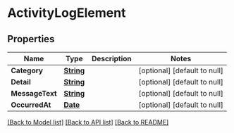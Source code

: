 # ActivityLogElement
## Properties

Name | Type | Description | Notes
------------ | ------------- | ------------- | -------------
**Category** | [**String**](string.md) |  | [optional] [default to null]
**Detail** | [**String**](string.md) |  | [optional] [default to null]
**MessageText** | [**String**](string.md) |  | [optional] [default to null]
**OccurredAt** | [**Date**](DateTime.md) |  | [optional] [default to null]

[[Back to Model list]](../README.md#documentation-for-models) [[Back to API list]](../README.md#documentation-for-api-endpoints) [[Back to README]](../README.md)

